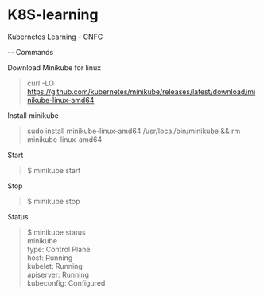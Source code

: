 # K8S-learning
Kubernetes Learning - CNFC

-- Commands

Download Minikube for linux 
> curl -LO https://github.com/kubernetes/minikube/releases/latest/download/minikube-linux-amd64

Install minikube

>  sudo install minikube-linux-amd64 /usr/local/bin/minikube && rm minikube-linux-amd64

Start

> $ minikube start

Stop

> $ minikube stop

Status

> $ minikube status \
> minikube \
> type: Control Plane \
> host: Running \
> kubelet: Running \
> apiserver: Running \
> kubeconfig: Configured
